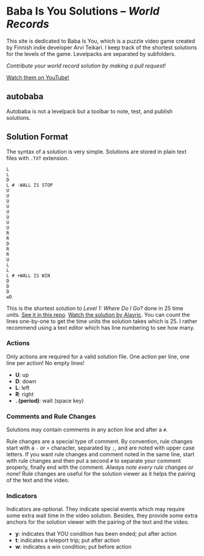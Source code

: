 ﻿Baba Is You Solutions – *World Records*
=======================================

This site is dedicated to Baba Is You, which is a puzzle video game created by Finnish indie developer Arvi Teikari.
I keep track of the shortest solutions for the levels of the game.
Levelpacks are separated by subfolders.

*Contribute your world record solution by making a pull request!*

[Watch them on YouTube!](https://youtube.com/playlist?list=PL2Qu4Gqa0Mog2g3XkWth-2RD7787K4rj5)

autobaba
--------

Autobaba is not a levelpack but a toolbar to note, test, and publish solutions.


Solution Format
---------------

The syntax of a solution is very simple.
Solutions are stored in plain text files with `.TXT` extension.

```
L
L
D
L # -WALL IS STOP
U
U
U
U
U
U
U
U
R
R
D
R
R
U
L
L
L # +WALL IS WIN
D
D
D
wD
```

This is the shortest solution to *Level 1: Where Do I Go?* done in 25 time units.
[See it in this repo](https://github.com/SzieberthAdam/baba-is-you-solutions/blob/master/BABA%20IS%20YOU/solutions/Level-1%2C%20Where%20Do%20I%20Go(q)%2C%2025.txt).
[Watch the solution by Alayric](https://youtu.be/42OOvZxvH6k).
You can count the lines one-by-one to get the time units the solution takes which is 25.
I rather recommend using a text editor which has line numbering to see how many.

### Actions

Only actions are required for a valid solution file. One action per line, one line per action! No empty lines!

* **U**: up
* **D**: down
* **L**: left
* **R**: right
* **. (period)**: wait (space key)

### Comments and Rule Changes

Solutions may contain comments in any action line and after a `#`.

Rule changes are a special type of comment.
By convention, rule changes start with a `-` or `+` character, separated by `;`, and are noted with upper case letters.
If you want rule changes and comment noted in the same line, start with rule changes and then put a second `#` to separate your comment properly, finally end with the comment.
*Always note every rule changes or none!*
Rule changes are useful for the solution viewer as it helps the pairing of the text and the video.

### Indicators

Indicators are optional.
They indicate special events which may require some extra wait time in the video solution.
Besides, they provide some extra anchors for the solution viewer with the pairing of the text and the video.

* **y**: indicates that YOU condition has been ended; put after action
* **t**: indicates a teleport trip; put after action
* **w**: indicates a win condition; put before action
